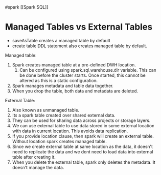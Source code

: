 #spark [[Spark SQL]]

# Managed Tables vs External Tables

* saveAsTable creates a managed table by default
* create table DDL statement also creates managed table by default.

Managed table: 
1. Spark creates managed table at a pre-defined DWH location.
	1. Can be configured using spark.sql.warehouse.dir variable. This can be done before the cluster starts. Once started, this cannot be altered as this is a static configuration.
2. Spark manages metadata and table data together.
3. When you drop the table, both data and metadata are deleted.


External Table:
1. Also known as unmanaged table.
2. Its a spark table created over shared external data.
3. They can be used for sharing data across projects or storage layers.
4. We can use external table to use data stored in some external location with data in current location. This avoids data replication.
5. If you provide location clause, then spark will create an external table. Without location spark creates managed table.
6. Since we create external table at same location as the data, it doesn't need to replicate the data and we dont need to load data into external table after creating it.
7. When you delete the external table, spark only deletes the metadata. It doesn't manage the data.



